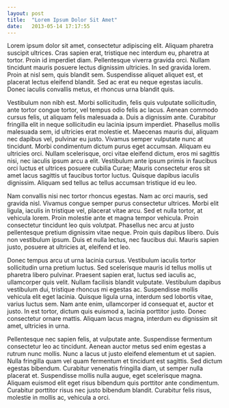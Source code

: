 ```yaml
---
layout: post
title:  "Lorem Ipsum Dolor Sit Amet"
date:   2013-05-14 17:17:55
---
```


Lorem ipsum dolor sit amet, consectetur adipiscing elit. Aliquam pharetra suscipit ultrices. Cras sapien erat, tristique nec interdum eu, pharetra at tortor. Proin id imperdiet diam. Pellentesque viverra gravida orci. Nullam tincidunt mauris posuere lectus dignissim ultricies. In sed gravida lorem. Proin at nisl sem, quis blandit sem. Suspendisse aliquet aliquet est, et placerat lectus eleifend blandit. Sed ac erat eu neque egestas iaculis. Donec iaculis convallis metus, et rhoncus urna blandit quis.

Vestibulum non nibh est. Morbi sollicitudin, felis quis vulputate sollicitudin, ante tortor congue tortor, vel tempus odio felis ac lacus. Aenean commodo cursus felis, ut aliquam felis malesuada a. Duis a dignissim ante. Curabitur fringilla elit in neque sollicitudin eu lacinia ipsum imperdiet. Phasellus mollis malesuada sem, id ultricies erat molestie et. Maecenas mauris dui, aliquam nec dapibus vel, pulvinar eu justo. Vivamus semper vulputate nunc at tincidunt. Morbi condimentum dictum purus eget accumsan. Aliquam eu ultricies orci. Nullam scelerisque, orci vitae eleifend dictum, eros mi sagittis nisi, nec iaculis ipsum arcu a elit. Vestibulum ante ipsum primis in faucibus orci luctus et ultrices posuere cubilia Curae; Mauris consectetur eros sit amet lacus sagittis ut faucibus tortor luctus. Quisque dapibus iaculis dignissim. Aliquam sed tellus ac tellus accumsan tristique id eu leo.

Nam convallis nisi nec tortor rhoncus egestas. Nam ac orci mauris, sed gravida nisl. Vivamus congue semper purus consectetur ultrices. Morbi elit ligula, iaculis in tristique vel, placerat vitae arcu. Sed et nulla tortor, at vehicula lorem. Proin molestie ante et magna tempor vehicula. Proin consectetur tincidunt leo quis volutpat. Phasellus nec arcu at justo pellentesque pretium dignissim vitae neque. Proin quis dapibus libero. Duis non vestibulum ipsum. Duis et nulla lectus, nec faucibus dui. Mauris sapien justo, posuere at ultricies at, eleifend et leo.

Donec tempus arcu ut urna lacinia cursus. Vestibulum iaculis tortor sollicitudin urna pretium luctus. Sed scelerisque mauris id tellus mollis ut pharetra libero pulvinar. Praesent sapien erat, luctus sed iaculis ac, ullamcorper quis velit. Nullam facilisis blandit vulputate. Vestibulum dapibus vestibulum dui, tristique rhoncus mi egestas ac. Suspendisse mollis vehicula elit eget lacinia. Quisque ligula urna, interdum sed lobortis vitae, varius luctus sem. Nam ante enim, ullamcorper id consequat et, auctor et justo. In est tortor, dictum quis euismod a, lacinia porttitor justo. Donec consectetur ornare mattis. Aliquam lacus magna, interdum eu dignissim sit amet, ultricies in urna.

Pellentesque nec sapien felis, at vulputate ante. Suspendisse fermentum consectetur leo ac tincidunt. Aenean auctor metus sed enim egestas a rutrum nunc mollis. Nunc a lacus ut justo eleifend elementum et ut sapien. Nulla fringilla quam vel quam fermentum et tincidunt est sagittis. Sed dictum egestas bibendum. Curabitur venenatis fringilla diam, ut semper nulla placerat et. Suspendisse mollis nulla augue, eget scelerisque magna. Aliquam euismod elit eget risus bibendum quis porttitor ante condimentum. Curabitur porttitor risus nec justo bibendum blandit. Curabitur felis risus, molestie in mollis ac, vehicula a orci.
